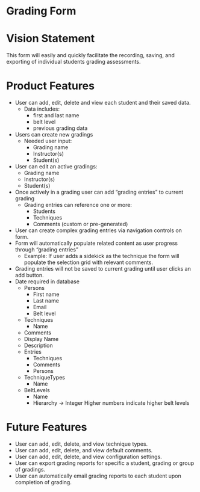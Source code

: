 # Grading Form

# Vision Statement
  This form will easily and quickly facilitate the recording, saving, and exporting of individual students grading assessments.
  
# Product Features
- User can add, edit, delete and view each student and their saved data.
  - Data includes:
    - first and last name
    - belt level
    - previous grading data
- Users can create new gradings
  - Needed user input:
    - Grading name
    - Instructor(s)
    - Student(s)
- User can edit an active gradings:
    - Grading name
    - Instructor(s)
    - Student(s)
- Once actively in a grading user can add “grading entries” to current grading
  - Grading entries can reference one or more:
    - Students
    - Techniques
    - Comments (custom or pre-generated)
- User can create complex grading entries via navigation controls on form.
- Form will automatically populate related content as user progress through “grading entries”
  - Example: If user adds a sidekick as the technique the form will populate the selection grid with relevant comments.
- Grading entries will not be saved to current grading until user clicks an add button.
- Date required in database
  - Persons
    - First name
    - Last name
    - Email
    - Belt level
  - Techniques
    - Name
  -  Comments
    - Display Name
    - Description
  - Entries
    - Techniques
    -  Comments
    - Persons
  - TechniqueTypes
    - Name 
  - BeltLevels
    - Name
    - Hierarchy -> Integer Higher numbers indicate higher belt levels 
# Future Features
- User can add, edit, delete, and view technique types.
- User can add, edit, delete, and view default comments.
- User can add, edit, delete, and view configuration settings.
- User can export grading reports for specific a student, grading or group of gradings.
- User can automatically email grading reports to each student upon completion of grading.


